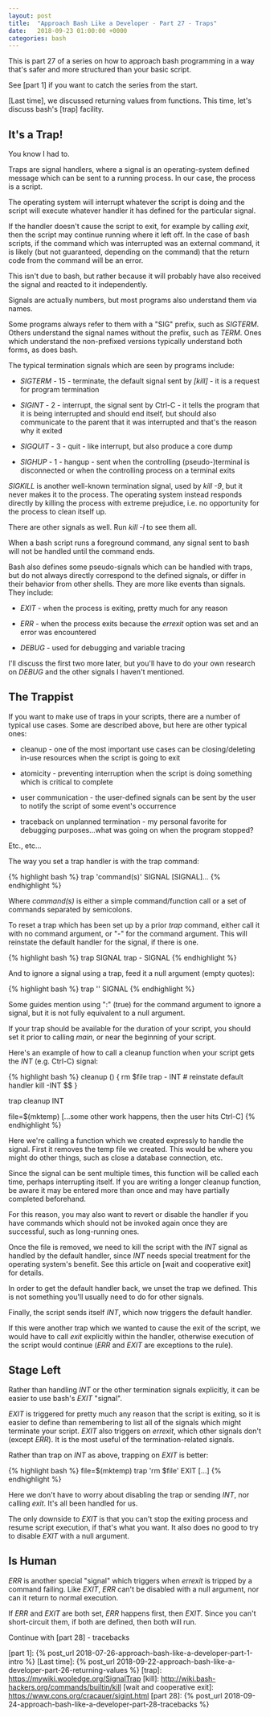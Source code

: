 ```yaml
---
layout: post
title:  "Approach Bash Like a Developer - Part 27 - Traps"
date:   2018-09-23 01:00:00 +0000
categories: bash
---
```


This is part 27 of a series on how to approach bash programming in a way
that's safer and more structured than your basic script.

See [part 1] if you want to catch the series from the start.

[Last time], we discussed returning values from functions.  This time,
let's discuss bash's [trap] facility.

It's a Trap!
------------

You know I had to.

Traps are signal handlers, where a signal is an operating-system defined
message which can be sent to a running process.  In our case, the
process is a script.

The operating system will interrupt whatever the script is doing and the
script will execute whatever handler it has defined for the particular
signal.

If the handler doesn't cause the script to exit, for example by calling
*exit*, then the script may continue running where it left off.  In the
case of bash scripts, if the command which was interrupted was an
external command, it is likely (but not guaranteed, depending on the
command) that the return code from the command will be an error.

This isn't due to bash, but rather because it will probably have also
received the signal and reacted to it independently.

Signals are actually numbers, but most programs also understand them via
names.

Some programs always refer to them with a "SIG" prefix, such as
*SIGTERM*.  Others understand the signal names without the prefix, such
as *TERM*.  Ones which understand the non-prefixed versions typically
understand both forms, as does bash.

The typical termination signals which are seen by programs include:

-   *SIGTERM* - 15 - terminate, the default signal sent by *[kill]* - it
    is a request for program termination

-   *SIGINT* - 2 - interrupt, the signal sent by Ctrl-C - it tells the
    program that it is being interrupted and should end itself, but
    should also communicate to the parent that it was interrupted and
    that's the reason why it exited

-   *SIGQUIT* - 3 - quit - like interrupt, but also produce a core dump

-   *SIGHUP* - 1 - hangup - sent when the controlling (pseudo-)terminal
    is disconnected or when the controlling process on a terminal exits

*SIGKILL* is another well-known termination signal, used by *kill -9*,
but it never makes it to the process.  The operating system instead
responds directly by killing the process with extreme prejudice, i.e. no
opportunity for the process to clean itself up.

There are other signals as well.  Run *kill -l* to see them all.

When a bash script runs a foreground command, any signal sent to bash
will not be handled until the command ends.

Bash also defines some pseudo-signals which can be handled with traps,
but do not always directly correspond to the defined signals, or differ
in their behavior from other shells.  They are more like events than
signals.  They include:

-   *EXIT* - when the process is exiting, pretty much for any reason

-   *ERR* - when the process exits because the *errexit* option was set
    and an error was encountered

-   *DEBUG* - used for debugging and variable tracing

I'll discuss the first two more later, but you'll have to do your own
research on *DEBUG* and the other signals I haven't mentioned.

The Trappist
------------

If you want to make use of traps in your scripts, there are a number of
typical use cases.  Some are described above, but here are other typical
ones:

-   cleanup - one of the most important use cases can be
    closing/deleting in-use resources when the script is going to exit

-   atomicity - preventing interruption when the script is doing
    something which is critical to complete

-   user communication - the user-defined signals can be sent by the
    user to notify the script of some event's occurrence

-   traceback on unplanned termination - my personal favorite for
    debugging purposes...what was going on when the program stopped?

Etc., etc...

The way you set a trap handler is with the trap command:

{% highlight bash %}
trap 'command(s)' SIGNAL [SIGNAL]...
{% endhighlight %}

Where *command(s)* is either a simple command/function call or a set of
commands separated by semicolons.

To reset a trap which has been set up by a prior *trap* command, either
call it with no command argument, or "-" for the command argument.  This
will reinstate the default handler for the signal, if there is one.

{% highlight bash %}
trap SIGNAL
trap - SIGNAL
{% endhighlight %}

And to ignore a signal using a trap, feed it a null argument (empty
quotes):

{% highlight bash %}
trap '' SIGNAL
{% endhighlight %}

Some guides mention using ":" (true) for the command argument to ignore
a signal, but it is not fully equivalent to a null argument.

If your trap should be available for the duration of your script, you
should set it prior to calling *main*, or near the beginning of your
script.

Here's an example of how to call a cleanup function when your script
gets the *INT* (e.g. Ctrl-C) signal:

{% highlight bash %}
cleanup () {
  rm $file
  trap - INT  # reinstate default handler
  kill -INT $$
}

trap cleanup INT

file=$(mktemp)
[...some other work happens, then the user hits Ctrl-C]
{% endhighlight %}

Here we're calling a function which we created expressly to handle the
signal.  First it removes the temp file we created.  This would be where
you might do other things, such as close a database connection, etc.

Since the signal can be sent multiple times, this function will be
called each time, perhaps interrupting itself.  If you are writing a
longer cleanup function, be aware it may be entered more than once and
may have partially completed beforehand.

For this reason, you may also want to revert or disable the handler if
you have commands which should not be invoked again once they are
successful, such as long-running ones.

Once the file is removed, we need to kill the script with the *INT*
signal as handled by the default handler, since *INT* needs special
treatment for the operating system's benefit.  See this article on [wait
and cooperative exit] for details.

In order to get the default handler back, we unset the trap we defined.
This is not something you'll usually need to do for other signals.

Finally, the script sends itself *INT*, which now triggers the default
handler.

If this were another trap which we wanted to cause the exit of the
script, we would have to call *exit* explicitly within the handler,
otherwise execution of the script would continue (*ERR* and *EXIT* are
exceptions to the rule).

Stage Left
----------

Rather than handling *INT* or the other termination signals explicitly,
it can be easier to use bash's *EXIT* "signal".

*EXIT* is triggered for pretty much any reason that the script is
exiting, so it is easier to define than remembering to list all of the
signals which might terminate your script.  *EXIT* also triggers on
*errexit*, which other signals don't (except *ERR*).  It is the most
useful of the termination-related signals.

Rather than trap on *INT* as above, trapping on *EXIT* is better:

{% highlight bash %}
file=$(mktemp)
trap 'rm $file' EXIT
[...]
{% endhighlight %}

Here we don't have to worry about disabling the trap or sending *INT*,
nor calling *exit*.  It's all been handled for us.

The only downside to *EXIT* is that you can't stop the exiting process
and resume script execution, if that's what you want.  It also does no
good to try to disable *EXIT* with a null argument.

Is Human
--------

*ERR* is another special "signal" which triggers when *errexit* is
tripped by a command failing.  Like *EXIT*, *ERR* can't be disabled with
a null argument, nor can it return to normal execution.

If *ERR* and *EXIT* are both set, *ERR* happens first, then *EXIT*.
Since you can't short-circuit them, if both are defined, then both will
run.

Continue with [part 28] - tracebacks

  [part 1]:       {% post_url 2018-07-26-approach-bash-like-a-developer-part-1-intro                      %}
  [Last time]:    {% post_url 2018-09-22-approach-bash-like-a-developer-part-26-returning-values          %}
  [trap]:         https://mywiki.wooledge.org/SignalTrap
  [kill]:         http://wiki.bash-hackers.org/commands/builtin/kill
  [wait and cooperative exit]: https://www.cons.org/cracauer/sigint.html
  [part 28]:      {% post_url 2018-09-24-approach-bash-like-a-developer-part-28-tracebacks                %}
